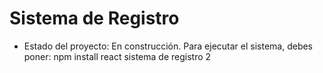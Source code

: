 <h1>Sistema de Registro</h1>

- Estado del proyecto: En construcción.
Para ejecutar el sistema, debes poner:
npm install react
sistema de registro 2
